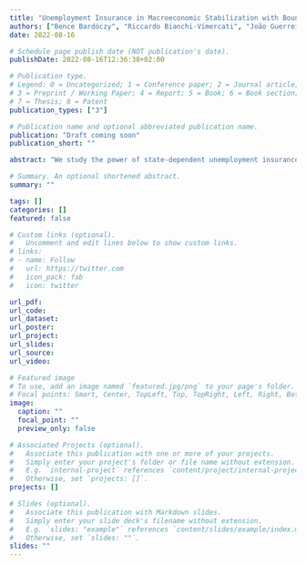 ```yaml
---
title: "Unemployment Insurance in Macroeconomic Stabilization with Bounded Rationality"
authors: ["Bence Bardóczy", "Riccardo Bianchi-Vimercati", "João Guerreiro"]
date: 2022-08-16

# Schedule page publish date (NOT publication's date).
publishDate: 2022-08-16T12:36:38+02:00

# Publication type.
# Legend: 0 = Uncategorized; 1 = Conference paper; 2 = Journal article;
# 3 = Preprint / Working Paper; 4 = Report; 5 = Book; 6 = Book section;
# 7 = Thesis; 8 = Patent
publication_types: ["3"]

# Publication name and optional abbreviated publication name.
publication: "Draft coming soon"
publication_short: ""

abstract: "We study the power of state-dependent unemployment insurance (UI) in stabilizing short-run fluctuations in a heterogeneous-agent economy in which agents' beliefs may deviate from rational expectations. Managing expectations is key in this application because higher UI generosity raises consumption, partly, by reducing precautionary saving. If the policy is implemented as a contingent rule that indexes benefits to the unemployment rate, households have to forecast it to anticipate the policy stance. First, we solve the model with a list of popular models of belief formation from the literature, including shallow reasoning, k-level thinking, cognitive discounting, adaptive learning and more. Second, we solve the model with a flexible semi-parametric model of beliefs that we estimate from systematic forecast errors of the unemployment rate in the Survey of Professional Forecasters. We find large efficiency loss, in terms of output stabilization, due to imperfect anticipation of higher benefits."

# Summary. An optional shortened abstract.
summary: ""

tags: []
categories: []
featured: false

# Custom links (optional).
#   Uncomment and edit lines below to show custom links.
# links:
# - name: Follow
#   url: https://twitter.com
#   icon_pack: fab
#   icon: twitter

url_pdf:
url_code:
url_dataset:
url_poster:
url_project:
url_slides:
url_source:
url_video:

# Featured image
# To use, add an image named `featured.jpg/png` to your page's folder. 
# Focal points: Smart, Center, TopLeft, Top, TopRight, Left, Right, BottomLeft, Bottom, BottomRight.
image:
  caption: ""
  focal_point: ""
  preview_only: false

# Associated Projects (optional).
#   Associate this publication with one or more of your projects.
#   Simply enter your project's folder or file name without extension.
#   E.g. `internal-project` references `content/project/internal-project/index.md`.
#   Otherwise, set `projects: []`.
projects: []

# Slides (optional).
#   Associate this publication with Markdown slides.
#   Simply enter your slide deck's filename without extension.
#   E.g. `slides: "example"` references `content/slides/example/index.md`.
#   Otherwise, set `slides: ""`.
slides: ""
---
```

